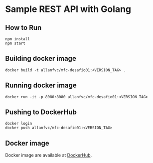 # Sample REST API with Golang

## How to Run
```
npm install
npm start
```

## Building docker image
```
docker build -t allanfvc/mfc-desafio01:<VERSION_TAG> . 
```

## Running docker image
```
docker run -it -p 8080:8080 allanfvc/mfc-desafio01:<VERSION_TAG>
```

## Pushing to DockerHub
```
docker login 
docker push allanfvc/mfc-desafio01:<VERSION_TAG>
```

## Docker image
Docker image are available at [DockerHub](https://hub.docker.com/r/allanfvc/mfc-desafio01).
